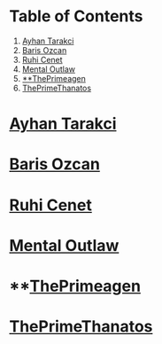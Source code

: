 
# Table of Contents

1.  [Ayhan Tarakci](#org90ea32c)
2.  [Baris Ozcan](#org20df9db)
3.  [Ruhi Cenet](#orgea6d713)
4.  [Mental Outlaw](#org1240c85)
5.  [\*\*ThePrimeagen](#orgd4fff59)
6.  [ThePrimeThanatos](#orgd07f95f)



<a id="org90ea32c"></a>

# [Ayhan Tarakci](https://www.youtube.com/watch?v=DcqqchtdjGQ)


<a id="org20df9db"></a>

# [Baris Ozcan](https://www.youtube.com/user/b31416)


<a id="orgea6d713"></a>

# [Ruhi Cenet](https://www.youtube.com/user/MrRuhicenet)


<a id="org1240c85"></a>

# [Mental Outlaw](https://www.youtube.com/user/MentalOutlawStudios)


<a id="orgd4fff59"></a>

# \*\*[ThePrimeagen](https://www.youtube.com/channel/UC8ENHE5xdFSwx71u3fDH5Xw)


<a id="orgd07f95f"></a>

# [ThePrimeThanatos](https://www.youtube.com/channel/UCmYTgpKxd-QOJCPDrmaXuqQ)

